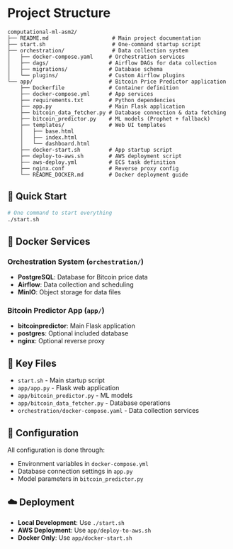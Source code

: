 # Project Structure

```
computational-ml-asm2/
├── README.md                    # Main project documentation
├── start.sh                     # One-command startup script
├── orchestration/               # Data collection system
│   ├── docker-compose.yaml     # Orchestration services
│   ├── dags/                   # Airflow DAGs for data collection
│   ├── migrations/             # Database schema
│   └── plugins/                # Custom Airflow plugins
└── app/                        # Bitcoin Price Predictor application
    ├── Dockerfile              # Container definition
    ├── docker-compose.yml      # App services
    ├── requirements.txt        # Python dependencies
    ├── app.py                  # Main Flask application
    ├── bitcoin_data_fetcher.py # Database connection & data fetching
    ├── bitcoin_predictor.py    # ML models (Prophet + fallback)
    ├── templates/              # Web UI templates
    │   ├── base.html
    │   ├── index.html
    │   └── dashboard.html
    ├── docker-start.sh         # App startup script
    ├── deploy-to-aws.sh        # AWS deployment script
    ├── aws-deploy.yml          # ECS task definition
    ├── nginx.conf              # Reverse proxy config
    └── README_DOCKER.md        # Docker deployment guide
```

## 🚀 **Quick Start**

```bash
# One command to start everything
./start.sh
```

## 🐳 **Docker Services**

### **Orchestration System** (`orchestration/`)
- **PostgreSQL**: Database for Bitcoin price data
- **Airflow**: Data collection and scheduling
- **MinIO**: Object storage for data files

### **Bitcoin Predictor App** (`app/`)
- **bitcoinpredictor**: Main Flask application
- **postgres**: Optional included database
- **nginx**: Optional reverse proxy

## 📁 **Key Files**

- `start.sh` - Main startup script
- `app/app.py` - Flask web application
- `app/bitcoin_predictor.py` - ML models
- `app/bitcoin_data_fetcher.py` - Database operations
- `orchestration/docker-compose.yaml` - Data collection services

## 🔧 **Configuration**

All configuration is done through:
- Environment variables in `docker-compose.yml`
- Database connection settings in `app.py`
- Model parameters in `bitcoin_predictor.py`

## ☁️ **Deployment**

- **Local Development**: Use `./start.sh`
- **AWS Deployment**: Use `app/deploy-to-aws.sh`
- **Docker Only**: Use `app/docker-start.sh`
